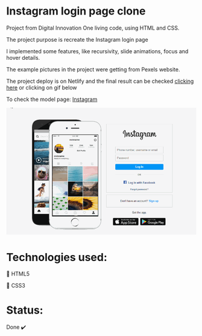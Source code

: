 # Instagram login page clone

Project from Digital Innovation One living code, using HTML and CSS.

The project purpose is recreate the Instagram login page

I implemented some features, like recursivity, slide animations, focus and hover details.

The example pictures in the project were getting from Pexels website.

The project deploy is on Netlify and the final result can be checked [clicking here](https://instagram-login-clone.netlify.app/) or clicking on gif below

To check the model page: [Instagram](https://www.instagram.com/)

[![](img/pitch.gif)](https://ventura-v.github.io/clone-instagram-login-page-html-css-dio/)

# Technologies used:
:small_orange_diamond: HTML5

:small_blue_diamond: CSS3

# Status: 
Done :heavy_check_mark:
